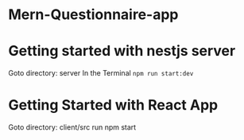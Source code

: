 # Mern-Questionnaire-app

# Getting started with nestjs server
Goto directory: server
In the Terminal
```npm run start:dev```

# Getting Started with React App

Goto directory: client/src
run npm start
